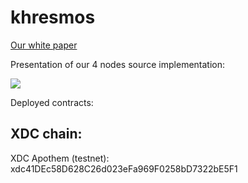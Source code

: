# khresmos

[Our white paper](https://docs.google.com/document/d/1ljE3S2URJn41cyEF3VP5nSYDP3JQYRhj2Me8BNWjfQs/edit?usp=sharing)

Presentation of our 4 nodes source implementation:

[![](https://markdown-videos.vercel.app/youtube/lM2dKdcsHlI)](https://youtu.be/lM2dKdcsHlI)

Deployed contracts:
## XDC chain:
XDC Apothem (testnet): xdc41DEc58D628C26d023eFa969F0258bD7322bE5F1 
